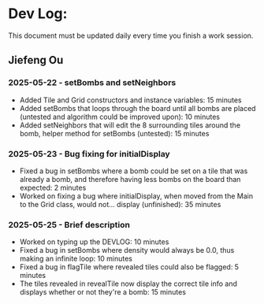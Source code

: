 # Dev Log:

This document must be updated daily every time you finish a work session.

## Jiefeng Ou

### 2025-05-22 - setBombs and setNeighbors
- Added Tile and Grid constructors and instance variables: 15 minutes
- Added setBombs that loops through the board until all bombs are placed (untested and algorithm could be improved upon): 10 minutes
- Added setNeighbors that will edit the 8 surrounding tiles around the bomb, helper method for setBombs (untested): 15 minutes 

### 2025-05-23 - Bug fixing for initialDisplay
- Fixed a bug in setBombs where a bomb could be set on a tile that was already a bomb, and therefore having less bombs on the board than expected: 2 minutes
- Worked on fixing a bug where initialDisplay, when moved from the Main to the Grid class, would not... display (unfinished): 35 minutes

### 2025-05-25 - Brief description
- Worked on typing up the DEVLOG: 10 minutes
- Fixed a bug in setBombs where density would always be 0.0, thus making an infinite loop: 10 minutes
- Fixed a bug in flagTile where revealed tiles could also be flagged: 5 minutes
- The tiles revealed in revealTile now display the correct tile info and displays whether or not they're a bomb: 15 minutes
